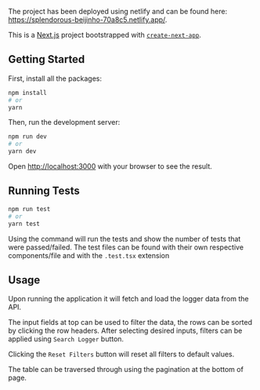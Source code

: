 The project has been deployed using netlify and can be found here: https://splendorous-beijinho-70a8c5.netlify.app/.

This is a [Next.js](https://nextjs.org/) project bootstrapped with [`create-next-app`](https://github.com/vercel/next.js/tree/canary/packages/create-next-app).

## Getting Started

First, install all the packages:

```bash
npm install
# or
yarn
```

Then, run the development server:

```bash
npm run dev
# or
yarn dev
```

Open [http://localhost:3000](http://localhost:3000) with your browser to see the result.

## Running Tests

```bash
npm run test
# or
yarn test
```

Using the command will run the tests and show the number of tests that were passed/failed.
The test files can be found with their own respective components/file and with the `.test.tsx` extension

## Usage

Upon running the application it will fetch and load the logger data from the API.

The input fields at top can be used to filter the data, the rows can be sorted by clicking the row headers. After selecting desired inputs, filters can be applied using `Search Logger` button.

Clicking the `Reset Filters` button will reset all filters to default values.

The table can be traversed through using the pagination at the bottom of page.
